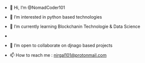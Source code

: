 - 👋 Hi, I’m @NomadCoder101
- 👀 I’m interested in python based technologies
- 🌱 I’m currently learning Blockchanin Technologie & Data Science 
- 
- 💞️ I’m open to collaborate on djnago based projects 


 
- 📫 How to reach me  : nirgal101@protonmail.com


<!---
NomadCoder101/NomadCoder101 is a ✨ special ✨ repository because its `README.md` (this file) appears on your GitHub profile.
You can click the Preview link to take a look at your changes.
--->
